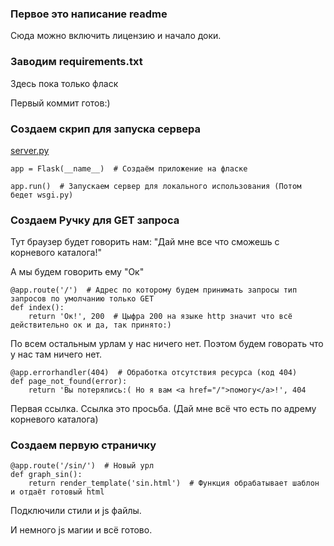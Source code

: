 ### Первое это написание readme

Сюда можно включить лицензию и начало доки.

### Заводим requirements.txt

Здесь пока только фласк

Первый коммит готов:)

### Создаем скрип для запуска сервера

[server.py](../server.py)

`app = Flask(__name__)  # Создаём приложение на фласке`

`app.run()  # Запускаем сервер для локального использования (Потом бедет wsgi.py)`

### Создаем Ручку для GET запроса

Тут браузер будет говорить нам: "Дай мне все что сможешь с корневого каталога!"

А мы будем говорить ему "Ок"

    @app.route('/')  # Адрес по которому будем принимать запросы тип запросов по умолчанию только GET
    def index():
        return 'Ок!', 200  # Цыфра 200 на языке http значит что всё действительно ок и да, так принято:)

По всем остальным урлам у нас ничего нет. Поэтом будем говорать что у нас там ничего нет.

    @app.errorhandler(404)  # Обработка отсутствия ресурса (код 404)
    def page_not_found(error):
        return 'Вы потерялись:( Но я вам <a href="/">помогу</a>!', 404

Первая ссылка. Ссылка это просьба. (Дай мне всё что есть по адрему корневого каталога)

### Создаем первую страничку

    @app.route('/sin/')  # Новый урл
    def graph_sin():
        return render_template('sin.html')  # Функция обрабатывает шаблон и отдаёт готовый html

Подключили стили и js файлы.

И немного js магии и всё готово.
